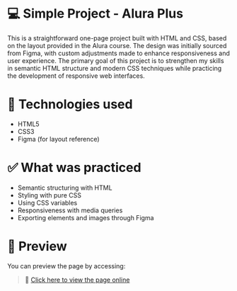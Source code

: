 # 💻 Simple Project - Alura Plus

This is a straightforward one-page project built with HTML and CSS, based on the layout provided in the Alura course. The design was initially sourced from Figma, with custom adjustments made to enhance responsiveness and user experience. The primary goal of this project is to strengthen my skills in semantic HTML structure and modern CSS techniques while practicing the development of responsive web interfaces.

# 🔧 Technologies used
- HTML5
- CSS3
- Figma (for layout reference)

# ✅ What was practiced

- Semantic structuring with HTML
- Styling with pure CSS
- Using CSS variables
- Responsiveness with media queries
- Exporting elements and images through Figma

# 📸 Preview
You can preview the page by accessing:

> 🔗 [Click here to view the page online](https://nickdevboy.github.io/alura-plus-page)
